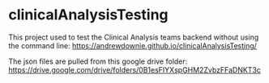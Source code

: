 # clinicalAnalysisTesting
This project used to test the Clinical Analysis teams backend without using the command line:
https://andrewdownie.github.io/clinicalAnalysisTesting/

The json files are pulled from this google drive folder:
https://drive.google.com/drive/folders/0B1esFIYXspGHM2ZvbzFFaDNKT3c
